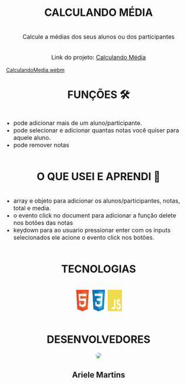<h1 align="center">CALCULANDO MÉDIA</h1>
<p align="center" style="padding:20px; font-size:16px">Calcule a médias dos seus alunos ou dos participantes</p>
<p align="center" style="font-size:16px">Link do projeto: <a href="https://arielemartins.github.io/exercicios_js/media/" target="_blank">Calculando Média</a></p>

[CalculandoMedia.webm](https://user-images.githubusercontent.com/83427685/194721853-8c20d957-680e-4fc7-b1fd-5694cb264fa5.webm)

<h1 align="center">FUNÇÕES 🛠 </h1>
<ul style="padding:20px; font-size:16px">
    <li> pode adicionar mais de um aluno/participante.</li>
    <li> pode selecionar e adicionar quantas notas você quiser para aquele aluno.</li>
    <li> pode remover notas</li>
</ul>
<h1 align="center">O QUE USEI E APRENDI 📖</h1>
<ul style="padding:20px; font-size:16px">
    <li> array e objeto para adicionar os alunos/participantes, notas, total e media.</li>
    <li> o evento click no document para adicionar a função delete nos botões das notas</li>
    <li> keydown para ao usuario pressionar enter com os inputs selecionados ele acione o evento click nos botões.</li>
</ul>

<h1 align="center">TECNOLOGIAS</h1>
<div align="center" style="padding:20px;">
    <img align="center" alt="ari-html5" height='60' width='40' src="https://raw.githubusercontent.com/devicons/devicon/master/icons/html5/html5-original.svg">
    <img align="center" alt="ari-css3" height='60' width='40' src="https://raw.githubusercontent.com/devicons/devicon/master/icons/css3/css3-original.svg">
    <img align="center" alt="ari-js" height='60' width='40' src="https://raw.githubusercontent.com/devicons/devicon/master/icons/javascript/javascript-plain.svg">
</div>

<h1 align="center">DESENVOLVEDORES</h1>
<div align="center">
    <img style="border-radius: 50%" height="200em" src="https://github.com/ArieleMartins.png">
    <h2 >Ariele Martins</h2>
</div>